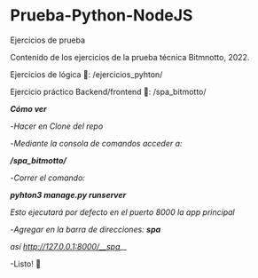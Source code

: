 # Prueba-Python-NodeJS
Ejercicios de prueba

Contenido de los ejercicios de la prueba técnica Bitmnotto, 2022.

Ejercicios de lógica 🤩:
    /ejercicios_pyhton/
    
Ejercicio práctico Backend/frontend 🤩:
/spa_bitmotto/
  
*__Cómo ver__*

-*Hacer en Clone del repo*

-*Mediante la consola de comandos acceder a:*

   *__/spa_bitmotto/__*

-*Correr el comando:*

   *__pyhton3 manage.py runserver__*

   *Esto ejecutará por defecto en el puerto 8000 la app principal*

-*Agregar en la barra de direcciones: __spa__*

   *así http://127.0.0.1:8000/__spa__*
  
-Listo! 🤩 
